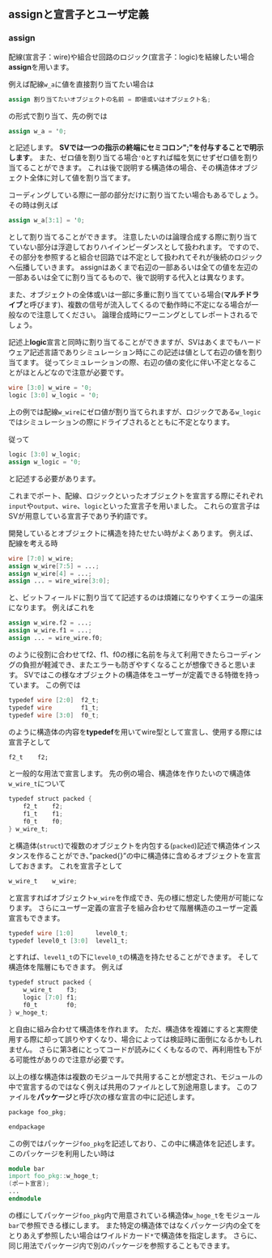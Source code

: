 ## assignと宣言子とユーザ定義

### assign
配線(宣言子：wire)や組合せ回路のロジック(宣言子：logic)を結線したい場合**assign**を用います。

例えば配線```w_a```に値を直接割り当てたい場合は

```verilog
assign 割り当てたいオブジェクトの名前 = 即値或いはオブジェクト名;
```

の形式で割り当て、先の例では

```verilog
assign w_a = '0;
```

と記述します。
**SVでは一つの指示の終端にセミコロン";"を付与することで明示します**。
また、ゼロ値を割り当てる場合```'0```とすれば幅を気にせずゼロ値を割り当てることができます。
これは後で説明する構造体の場合、その構造体オブジェクト全体に対して値を割り当てます。

コーディングしている際に一部の部分だけに割り当てたい場合もあるでしょう。
その時は例えば

```verilog
assign w_a[3:1] = '0;
```

として割り当てることができます。
注意したいのは論理合成する際に割り当てていない部分は浮遊しておりハイインピーダンスとして扱われます。
ですので、その部分を参照すると組合せ回路では不定として扱われてそれが後続のロジックへ伝播していきます。
assignはあくまで右辺の一部あるいは全ての値を左辺の一部あるいは全てに割り当てるもので、後で説明する代入とは異なります。

また、オブジェクトの全体或いは一部に多重に割り当てている場合(**マルチドライブ**と呼びます)、複数の信号が流入してくるので動作時に不定になる場合が一般なので注意してください。
論理合成時にワーニングとしてレポートされるでしょう。

記述上**logic**宣言と同時に割り当てることができますが、SVはあくまでもハードウェア記述言語でありシミュレーション時にこの記述は値として右辺の値を割り当てます。
従ってシミュレーションの際、右辺の値の変化に伴い不定となることがほとんどなので注意が必要です。

```verilog
wire [3:0] w_wire = '0;
logic [3:0] w_logic = '0;
```

上の例では配線```w_wire```にゼロ値が割り当てられますが、ロジックである```w_logic```ではシミュレーションの際にドライブされるとともに不定となります。

従って

```verilog
logic [3:0] w_logic;
assign w_logic = '0;
```

と記述する必要があります。

これまでポート、配線、ロジックといったオブジェクトを宣言する際にそれぞれ```input```や```output```、```wire```、```logic```といった宣言子を用いました。
これらの宣言子はSVが用意している宣言子であり予約語です。

開発しているとオブジェクトに構造を持たせたい時がよくあります。
例えば、配線を考える時

```verilog
wire [7:0] w_wire;
assign w_wire[7:5] = ...;
assign w_wire[4] = ...;
assign ... = wire_wire[3:0];
```

と、ビットフィールドに割り当てて記述するのは煩雑になりやすくエラーの温床になります。
例えばこれを

```verilog
assign w_wire.f2 = ...;
assign w_wire.f1 = ...;
assign ... = wire_wire.f0;
```

のように役割に合わせてf2、f1、f0の様に名前を与えて利用できたらコーディングの負担が軽減でき、またエラーも防ぎやすくなることが想像できると思います。
SVではこの様なオブジェクトの構造体をユーザーが定義できる特徴を持っています。
この例では

```verilog
typedef wire [2:0]  f2_t;
typedef wire        f1_t;
typedef wire [3:0]  f0_t;
```

のように構造体の内容を**typedef**を用いてwire型として宣言し、使用する際には宣言子として

```systemverilog
f2_t    f2;
```

と一般的な用法で宣言します。
先の例の場合、構造体を作りたいので構造体```w_wire_t```について

```verilog
typedef struct packed {
	f2_t	f2;
	f1_t	f1;
	f0_t    f0;
} w_wire_t;
```

と構造体(```struct```)で複数のオブジェクトを内包する(```packed```)記述で構造体インスタンスを作ることができ、”packed{}”の中に構造体に含めるオブジェクトを宣言しておきます。
これを宣言子として

```verilog
w_wire_t    w_wire;
```

と宣言すればオブジェクト```w_wire```を作成でき、先の様に想定した使用が可能になります。
さらにユーザー定義の宣言子を組み合わせて階層構造のユーザー定義宣言もできます。

```verilog
typedef wire [1:0]      level0_t;
typedef level0_t [3:0]  level1_t;
```

とすれば、```level1_t```の下に```level0_t```の構造を持たせることができます。
そして構造体を階層にもできます。
例えば

```verilog
typedef struct packed {
	w_wire_t    f3;
	logic [7:0]	f1;
	f0_t        f0;
} w_hoge_t;
```

と自由に組み合わせて構造体を作れます。
ただ、構造体を複雑にすると実際使用する際に却って誤りやすくなり、場合によっては検証時に面倒になるかもしれません。
さらに第3者にとってコードが読みにくくもなるので、再利用性も下がる可能性がありので注意が必要です。

以上の様な構造体は複数のモジュールで共用することが想定され、モジュールの中で宣言するのではなく例えば共用のファイルとして別途用意します。
このファイルを**パッケージ**と呼び次の様な宣言の中に記述します。


```verilog
package foo_pkg;

endpackage
```

この例ではパッケージ```foo_pkg```を記述しており、この中に構造体を記述します。
このパッケージを利用したい時は

```verilog
module bar
import foo_pkg::w_hoge_t;
(ポート宣言);
...
endmodule
```

の様にしてパッケージ```foo_pkg```内で用意されている構造体```w_hoge_t```をモジュール```bar```で参照できる様にします。
また特定の構造体ではなくパッケージ内の全てをとりあえず参照したい場合はワイルドカード```*```で構造体を指定します。
さらに、同じ用法でパッケージ内で別のパッケージを参照することもできます。